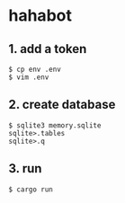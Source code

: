 # hahabot


## 1. add a token
```
$ cp env .env
$ vim .env
```

## 2. create database

```
$ sqlite3 memory.sqlite
sqlite>.tables
sqlite>.q
```

## 3. run
```
$ cargo run
```
